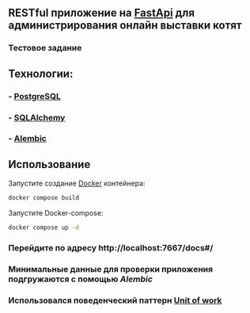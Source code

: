 ## RESTful приложение на [FastApi](https://github.com/fastapi/fastapi) для администрирования онлайн выставки котят
### Тестовое задание

## Технологии:
### - [PostgreSQL](https://www.postgresql.org)
### - [SQLAlchemy](https://github.com/sqlalchemy/sqlalchemy)
### - [Alembic](https://github.com/sqlalchemy/alembic)

## Использование

Запустите создание [Docker](https://github.com/docker) контейнера:
```sh
docker compose build
```

Запустите Docker-compose:
```sh
docker compose up -d
```

### Перейдите по адресу http://localhost:7667/docs#/

### Минимальные данные для проверки приложения подгружаются с помощью *Alembic*

### Использовался поведенческий паттерн [Unit of work](https://habr.com/ru/articles/808817/)
